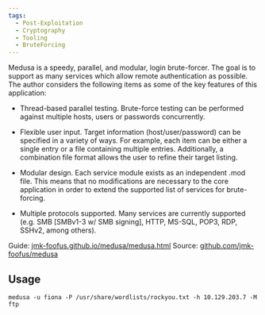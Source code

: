 ```yaml
---
tags:
  - Post-Exploitation
  - Cryptography
  - Tooling
  - BruteForcing
---
```

Medusa is a speedy, parallel, and modular, login brute-forcer. The goal is to support as many services which allow remote authentication as possible. The author considers the following items as some of the key features of this application:

- Thread-based parallel testing. Brute-force testing can be performed against multiple hosts, users or passwords concurrently.
    
- Flexible user input. Target information (host/user/password) can be specified in a variety of ways. For example, each item can be either a single entry or a file containing multiple entries. Additionally, a combination file format allows the user to refine their target listing.
    
- Modular design. Each service module exists as an independent .mod file. This means that no modifications are necessary to the core application in order to extend the supported list of services for brute-forcing.
    
- Multiple protocols supported. Many services are currently supported (e.g. SMB [SMBv1-3 w/ SMB signing], HTTP, MS-SQL, POP3, RDP, SSHv2, among others).

Guide: [jmk-foofus.github.io/medusa/medusa.html](https://jmk-foofus.github.io/medusa/medusa.html)
Source: [github.com/jmk-foofus/medusa](https://github.com/jmk-foofus/medusa)

## Usage

```shell-session
medusa -u fiona -P /usr/share/wordlists/rockyou.txt -h 10.129.203.7 -M ftp 
```